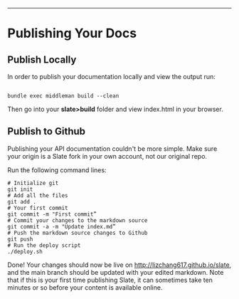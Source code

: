 ---
# Publishing Your Docs


## Publish Locally

In order to publish your documentation locally and view the output run:

``` shell

bundle exec middleman build --clean

```
Then go into your **slate>build** folder and view index.html in your browser.

## Publish to Github

Publishing your API documentation couldn't be more simple. Make sure your origin is a Slate fork in your own account, not our original repo. 

Run the following command lines:

``` shell
# Initialize git
git init
# Add all the files
git add .
# Your first commit
git commit -m "First commit”
# Commit your changes to the markdown source
git commit -a -m "Update index.md”
# Push the markdown source changes to Github
git push
# Run the deploy script
./deploy.sh

```

Done! Your changes should now be live on http://lizchang617.github.io/slate, and the main branch should be updated with your edited markdown. Note that if this is your first time publishing Slate, it can sometimes take ten minutes or so before your content is available online.